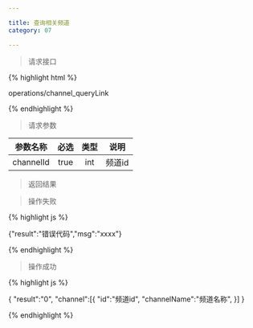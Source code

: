 ```yaml
---

title: 查询相关频道
category: 07

---
```


> 请求接口

{% highlight html %}

operations/channel_queryLink

{% endhighlight %}

> 请求参数

|参数名称			|必选		|类型		|说明									
|-------------------|:---------:|:---------:|--------------------------------------------
|channelId			|true		|int		|频道id

> 返回结果

> 操作失败

{% highlight js %}

{"result":"错误代码","msg":"xxxx"}

{% endhighlight %}

> 操作成功

{% highlight js %}

{
	"result":"0", 
	"channel":[{
		"id":"频道id",
		"channelName":"频道名称",
	}]
}

{% endhighlight %}
